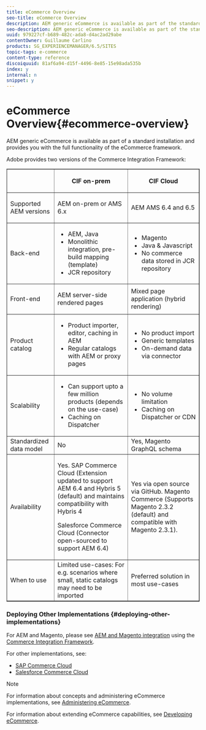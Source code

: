 ```yaml
---
title: eCommerce Overview
seo-title: eCommerce Overview
description: AEM generic eCommerce is available as part of the standard installation and provides you with the full functionality of the eCommerce framework.  
seo-description: AEM generic eCommerce is available as part of the standard installation and provides you with the full functionality of the eCommerce framework.  
uuid: 979227cf-b689-482c-ada8-d4ac2ad29abe
contentOwner: Guillaume Carlino
products: SG_EXPERIENCEMANAGER/6.5/SITES
topic-tags: e-commerce
content-type: reference
discoiquuid: 81af6a94-d15f-4496-8e85-15e98ada535b
index: y
internal: n
snippet: y
---
```


# eCommerce Overview{#ecommerce-overview}

AEM generic eCommerce is available as part of a standard installation and provides you with the full functionality of the eCommerce framework.

Adobe provides two versions of the Commerce Integration Framework:

<table border="1" cellpadding="1" cellspacing="0" width="100%"> 
 <tbody>
  <tr>
   <th><p> </p> </th> 
   <th><p>CIF on-prem</p> </th> 
   <th><p>CIF Cloud</p> </th> 
  </tr>
  <tr>
   <td><p>Supported AEM versions</p> </td> 
   <td><p>AEM on-prem or AMS 6.x</p> </td> 
   <td>AEM AMS 6.4 and 6.5</td> 
  </tr>
  <tr>
   <td><p>Back-end</p> </td> 
   <td>
    <ul> 
     <li>AEM, Java</li> 
     <li>Monolithic integration, pre-build mapping (template)</li> 
     <li>JCR repository</li> 
    </ul> </td> 
   <td>
    <ul> 
     <li>Magento</li> 
     <li>Java &amp; Javascript</li> 
     <li>No commerce data stored in JCR repository</li> 
    </ul> </td> 
  </tr>
  <tr>
   <td><p>Front-end</p> </td> 
   <td><p>AEM server-side rendered pages</p> </td> 
   <td>Mixed page application (hybrid rendering)</td> 
  </tr>
  <tr>
   <td><p>Product catalog</p> </td> 
   <td>
    <ul> 
     <li>Product importer, editor, caching in AEM</li> 
     <li>Regular catalogs with AEM or proxy pages</li> 
    </ul> </td> 
   <td>
    <ul> 
     <li>No product import</li> 
     <li>Generic templates</li> 
     <li>On-demand data via connector</li> 
    </ul> </td> 
  </tr>
  <tr>
   <td><p>Scalability</p> </td> 
   <td>
    <ul> 
     <li>Can support upto a few million products (depends on the use-case)</li> 
     <li>Caching on Dispatcher</li> 
    </ul> </td> 
   <td>
    <ul> 
     <li>No volume limitation</li> 
     <li>Caching on Dispatcher or CDN</li> 
    </ul> </td> 
  </tr>
  <tr>
   <td>Standardized data model</td> 
   <td>No</td> 
   <td>Yes, Magento GraphQL schema</td> 
  </tr>
  <tr>
   <td>Availability</td> 
   <td><p>Yes. SAP Commerce Cloud (Extension updated to support AEM 6.4 and Hybris 5 (default) and maintains compatibility with Hybris 4</p> <p>Salesforce Commerce Cloud (Connector open-sourced to support AEM 6.4)</p> </td> 
   <td>Yes via open source via GitHub. Magento Commerce (Supports Magento 2.3.2 (default) and compatible with Magento 2.3.1).</td> 
  </tr>
  <tr>
   <td>When to use</td> 
   <td>Limited use-cases: For e.g. scenarios where small, static catalogs may need to be imported</td> 
   <td>Preferred solution in most use-cases</td> 
  </tr>
 </tbody>
</table>

### Deploying Other Implementations {#deploying-other-implementations}

For AEM and Magento, please see [AEM and Magento integration](https://www.adobe.io/apis/experiencecloud/commerce-integration-framework/integrations.html#!AdobeDocs/commerce-cif-documentation/master/integrations/02-AEM-Magento.md) using the [Commerce Integration Framework](https://www.adobe.io/apis/experiencecloud/commerce-integration-framework/integrations.html).

For other implementations, see:

* [SAP Commerce Cloud](../../../sites/deploying/using/hybris.md)
* [Salesforce Commerce Cloud](../../../sites/deploying/using/demandware.md)

>[!NOTE]
>
>For information about concepts and administering eCommerce implementations, see [Administering eCommerce](../../../sites/administering/using/ecommerce.md).
>
>For information about extending eCommerce capabilities, see [Developing eCommerce](../../../sites/developing/using/ecommerce.md).

